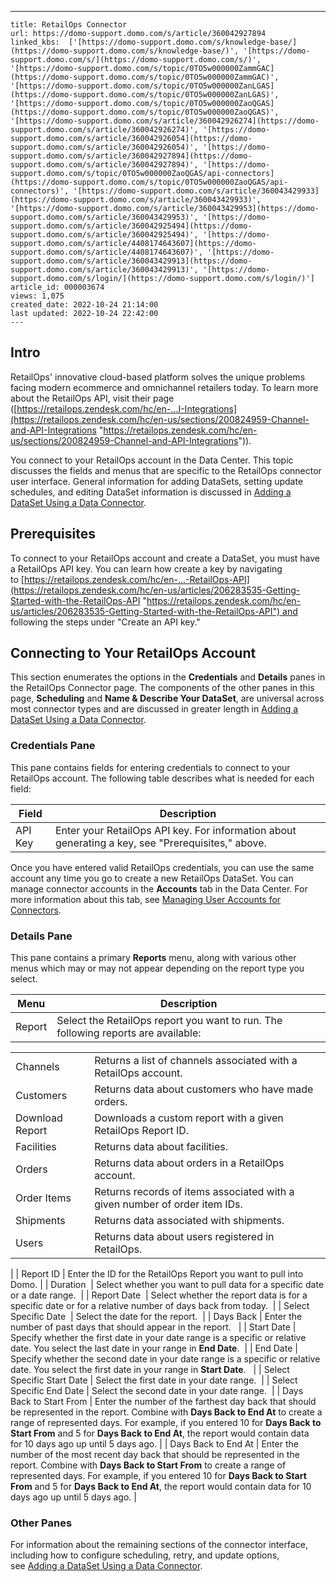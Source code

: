 ---
    title: RetailOps Connector
    url: https://domo-support.domo.com/s/article/360042927894
    linked_kbs:  ['[https://domo-support.domo.com/s/knowledge-base/](https://domo-support.domo.com/s/knowledge-base/)', '[https://domo-support.domo.com/s/](https://domo-support.domo.com/s/)', '[https://domo-support.domo.com/s/topic/0TO5w000000ZammGAC](https://domo-support.domo.com/s/topic/0TO5w000000ZammGAC)', '[https://domo-support.domo.com/s/topic/0TO5w000000ZanLGAS](https://domo-support.domo.com/s/topic/0TO5w000000ZanLGAS)', '[https://domo-support.domo.com/s/topic/0TO5w000000ZaoQGAS](https://domo-support.domo.com/s/topic/0TO5w000000ZaoQGAS)', '[https://domo-support.domo.com/s/article/360042926274](https://domo-support.domo.com/s/article/360042926274)', '[https://domo-support.domo.com/s/article/360042926054](https://domo-support.domo.com/s/article/360042926054)', '[https://domo-support.domo.com/s/article/360042927894](https://domo-support.domo.com/s/article/360042927894)', '[https://domo-support.domo.com/s/topic/0TO5w000000ZaoQGAS/api-connectors](https://domo-support.domo.com/s/topic/0TO5w000000ZaoQGAS/api-connectors)', '[https://domo-support.domo.com/s/article/360043429933](https://domo-support.domo.com/s/article/360043429933)', '[https://domo-support.domo.com/s/article/360043429953](https://domo-support.domo.com/s/article/360043429953)', '[https://domo-support.domo.com/s/article/360042925494](https://domo-support.domo.com/s/article/360042925494)', '[https://domo-support.domo.com/s/article/4408174643607](https://domo-support.domo.com/s/article/4408174643607)', '[https://domo-support.domo.com/s/article/360043429913](https://domo-support.domo.com/s/article/360043429913)', '[https://domo-support.domo.com/s/login/](https://domo-support.domo.com/s/login/)']
    article_id: 000003674
    views: 1,075
    created_date: 2022-10-24 21:14:00
    last updated: 2022-10-24 22:42:00
    ---



Intro
-----


RetailOps' innovative cloud-based platform solves the unique problems facing modern ecommerce and omnichannel retailers today. To learn more about the RetailOps API, visit their page ([https://retailops.zendesk.com/hc/en-...I-Integrations](https://retailops.zendesk.com/hc/en-us/sections/200824959-Channel-and-API-Integrations "https://retailops.zendesk.com/hc/en-us/sections/200824959-Channel-and-API-Integrations")).


You connect to your RetailOps account in the Data Center. This topic discusses the fields and menus that are specific to the RetailOps connector user interface. General information for adding DataSets, setting update schedules, and editing DataSet information is discussed in [Adding a DataSet Using a Data Connector](/s/article/360042926274 "Adding a DataSet Using a Data Connector").


Prerequisites
-------------


To connect to your RetailOps account and create a DataSet, you must have a RetailOps API key. You can learn how create a key by navigating to [https://retailops.zendesk.com/hc/en-...-RetailOps-API](https://retailops.zendesk.com/hc/en-us/articles/206283535-Getting-Started-with-the-RetailOps-API "https://retailops.zendesk.com/hc/en-us/articles/206283535-Getting-Started-with-the-RetailOps-API") and following the steps under "Create an API key."


Connecting to Your RetailOps Account
------------------------------------


This section enumerates the options in the **Credentials** and **Details** panes in the RetailOps Connector page. The components of the other panes in this page, **Scheduling** and **Name & Describe Your DataSet**, are universal across most connector types and are discussed in greater length in [Adding a DataSet Using a Data Connector](/s/article/360042926274 "Adding a DataSet Using a Data Connector").


### Credentials Pane


This pane contains fields for entering credentials to connect to your RetailOps account. The following table describes what is needed for each field:  




| Field | Description |
| --- | --- |
| API Key | Enter your RetailOps API key. For information about generating a key, see "Prerequisites," above. |


Once you have entered valid RetailOps credentials, you can use the same account any time you go to create a new RetailOps DataSet. You can manage connector accounts in the **Accounts** tab in the Data Center. For more information about this tab, see [Managing User Accounts for Connectors](/s/article/360042926054 "Managing User Accounts for Connectors").


### Details Pane


This pane contains a primary **Reports** menu, along with various other menus which may or may not appear depending on the report type you select.




| Menu | Description |
| --- | --- |
| Report | Select the RetailOps report you want to run. The following reports are available:

|  |  |
| --- | --- |
| Channels | Returns a list of channels associated with a RetailOps account. |
| Customers | Returns data about customers who have made orders. |
| Download Report | Downloads a custom report with a given RetailOps Report ID.  |
| Facilities | Returns data about facilities. |
| Orders | Returns data about orders in a RetailOps account. |
| Order Items | Returns records of items associated with a given number of order item IDs. |
| Shipments | Returns data associated with shipments. |
| Users | Returns data about users registered in RetailOps. |

 |
| Report ID | Enter the ID for the RetailOps Report you want to pull into Domo. |
| Duration  | Select whether you want to pull data for a specific date or a date range.  |
| Report Date  | Select whether the report data is for a specific date or for a relative number of days back from today.  |
| Select Specific Date  | Select the date for the report.  |
| Days Back | Enter the number of past days that should appear in the report.   |
| Start Date | Specify whether the first date in your date range is a specific or relative date. You select the last date in your range in **End Date**.  |
| End Date | Specify whether the second date in your date range is a specific or relative date. You select the first date in your range in **Start Date**.   |
| Select Specific Start Date | Select the first date in your date range.  |
| Select Specific End Date | Select the second date in your date range.  |
| Days Back to Start From | Enter the number of the farthest day back that should be represented in the report. Combine with **Days Back to End At** to create a range of represented days.
For example, if you entered 10 for **Days Back to Start From** and 5 for **Days Back to End At**, the report would contain data for 10 days ago up until 5 days ago. |
| Days Back to End At | Enter the number of the most recent day back that should be represented in the report. Combine with **Days Back to Start From** to create a range of represented days.
For example, if you entered 10 for **Days Back to Start From** and 5 for **Days Back to End At**, the report would contain data for 10 days ago up until 5 days ago. |


### Other Panes


For information about the remaining sections of the connector interface, including how to configure scheduling, retry, and update options, see [Adding a DataSet Using a Data Connector](/s/article/360042926274 "Adding a DataSet Using a Data Connector").

